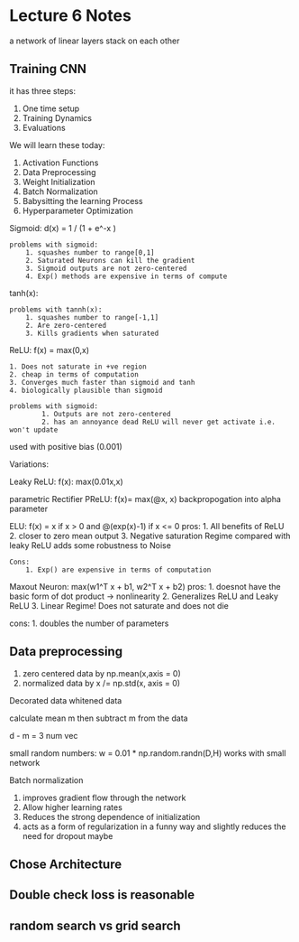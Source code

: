 # Lecture 6 Notes

a network of linear layers stack on each other

## Training CNN

it has three steps:

1. One time setup
2. Training Dynamics
3. Evaluations

We will learn these today:

1. Activation Functions
2. Data Preprocessing
3. Weight Initialization
4. Batch Normalization
5. Babysitting the learning Process
6. Hyperparameter Optimization

Sigmoid:
    d(x) = 1 / (1 + e^-x )

    problems with sigmoid:
        1. squashes number to range[0,1]
        2. Saturated Neurons can kill the gradient
        3. Sigmoid outputs are not zero-centered
        4. Exp() methods are expensive in terms of compute

tanh(x):

    problems with tannh(x):
        1. squashes number to range[-1,1]
        2. Are zero-centered
        3. Kills gradients when saturated

ReLU:
f(x) = max(0,x)

    1. Does not saturate in +ve region
    2. cheap in terms of computation
    3. Converges much faster than sigmoid and tanh
    4. biologically plausible than sigmoid

    problems with sigmoid:
            1. Outputs are not zero-centered
            2. has an annoyance dead ReLU will never get activate i.e. won't update

used with positive bias (0.001)

Variations:

Leaky ReLU:
    f(x): max(0.01x,x)

parametric Rectifier PReLU:
    f(x)= max(@x, x)
    backpropogation into alpha parameter


ELU:
f(x) = x if x > 0 and @(exp(x)-1) if x <= 0
    pros:
        1. All benefits of  ReLU
        2. closer to zero mean output
        3. Negative saturation Regime compared with leaky ReLU adds some robustness to Noise

    Cons:
        1. Exp() are expensive in terms of computation

Maxout Neuron:
    max(w1^T x + b1, w2^T x + b2)
pros:
    1. doesnot have the basic form of dot product -> nonlinearity
    2. Generalizes ReLU and Leaky ReLU
    3. Linear Regime! Does not saturate and does not die

cons:
    1. doubles the number of parameters

## Data preprocessing

1. zero centered data by np.mean(x,axis = 0)
2. normalized data by x /= np.std(x, axis = 0)

Decorated data
whitened data

calculate mean m 
then  subtract m from the data

d - m = 3 num vec

small random numbers:
    w = 0.01 * np.random.randn(D,H)
    works with small network

Batch normalization

1. improves gradient flow through the network
2. Allow higher learning rates
3. Reduces the strong dependence of initialization
4. acts as a form of regularization in a funny way and slightly reduces the need for dropout maybe

## Chose Architecture

## Double check loss is reasonable

## random search vs grid search

